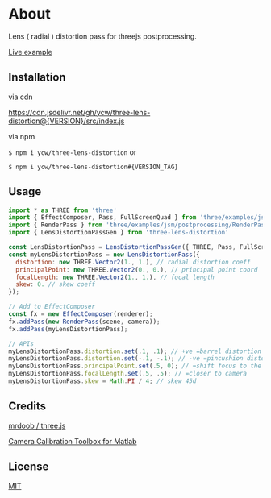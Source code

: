 # About

Lens ( radial ) distortion  pass for threejs postprocessing. 

[Live example](https://skjaganfalconicx.github.io/bareelDistortion/example/)



## Installation

via cdn

https://cdn.jsdelivr.net/gh/ycw/three-lens-distortion@{VERSION}/src/index.js

via npm

`$ npm i ycw/three-lens-distortion` or

`$ npm i ycw/three-lens-distortion#{VERSION_TAG}`



## Usage

```js
import * as THREE from 'three'
import { EffectComposer, Pass, FullScreenQuad } from 'three/examples/jsm/postprocessing/EffectComposer'
import { RenderPass } from 'three/examples/jsm/postprocessing/RenderPass'
import { LensDistortionPassGen } from 'three-lens-distortion'

const LensDistortionPass = LensDistortionPassGen({ THREE, Pass, FullScreenQuad }); 
const myLensDistortionPass = new LensDistortionPass({
  distortion: new THREE.Vector2(1., 1.), // radial distortion coeff
  principalPoint: new THREE.Vector2(0., 0.), // principal point coord
  focalLength: new THREE.Vector2(1., 1.), // focal length
  skew: 0. // skew coeff
});

// Add to EffectComposer 
const fx = new EffectComposer(renderer);
fx.addPass(new RenderPass(scene, camera));
fx.addPass(myLensDistortionPass);

// APIs
myLensDistortionPass.distortion.set(.1, .1); // +ve =barrel distortion
myLensDistortionPass.distortion.set(-.1, -.1); // -ve =pincushion distortion
myLensDistortionPass.principalPoint.set(.5, 0); // =shift focus to the right
myLensDistortionPass.focalLength.set(.5, .5); // =closer to camera
myLensDistortionPass.skew = Math.PI / 4; // skew 45d
```



## Credits

[mrdoob / three.js](https://github.com/mrdoob/three.js/)

[Camera Calibration Toolbox for Matlab](http://www.vision.caltech.edu/bouguetj/calib_doc/htmls/parameters.html)




## License

[MIT](./LICENSE)

